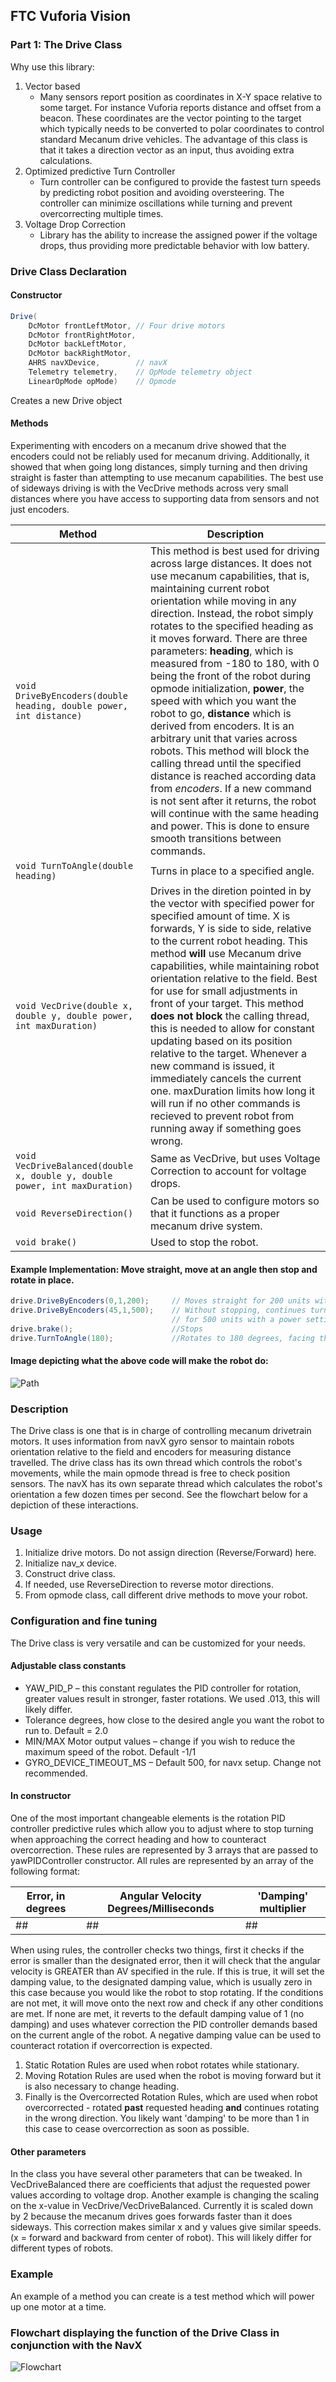 ## FTC Vuforia Vision

### Part 1: The Drive Class

Why use this library:
1.	Vector based
    -	Many sensors report position as coordinates in X-Y space relative to some target. For instance Vuforia reports distance and offset from a beacon. These coordinates are the vector pointing to the target which typically needs to be converted to polar coordinates to control standard Mecanum drive vehicles. The advantage of this class is that it takes a direction vector as an input, thus avoiding extra calculations.
2. Optimized predictive Turn Controller
    -	Turn controller can be configured to provide the fastest turn speeds by predicting robot position and avoiding oversteering. The controller can minimize oscillations while turning and prevent overcorrecting multiple times.
3.	Voltage Drop Correction
    -	Library has the ability to increase the assigned power if the voltage drops, thus providing more predictable behavior with low battery. 


### Drive Class Declaration

#### Constructor
``` Java
Drive(
    DcMotor frontLeftMotor, // Four drive motors
    DcMotor frontRightMotor, 
    DcMotor backLeftMotor, 
    DcMotor backRightMotor, 
    AHRS navXDevice,        // navX
    Telemetry telemetry,    // OpMode telemetry object
    LinearOpMode opMode)    // Opmode
```
Creates a new Drive object

#### Methods
Experimenting with encoders on a mecanum drive showed that the encoders could not be reliably used for mecanum driving. Additionally, it showed that when going long distances, simply turning and then driving straight is faster than attempting to use mecanum capabilities. The best use of sideways driving is with the VecDrive methods across very small distances where you have access to supporting data from sensors and not just encoders.

| Method | Description |
|-----------------------------|------------------------|
|`void DriveByEncoders(double heading, double power, int distance)`| This method is best used for driving across large distances. It does not use mecanum capabilities, that is, maintaining current robot orientation while moving in any direction. Instead, the robot simply rotates to the specified heading as it moves forward. There are three parameters: **heading**, which is measured from -180 to 180, with 0 being the front of the robot during opmode initialization, **power**, the speed with which you want the robot to go, **distance** which is derived from encoders. It is an arbitrary unit that varies across robots. This method will block the calling thread until the specified distance is reached according data from *encoders*. If a new command is not sent after it returns, the robot will continue with the same heading and power. This is done to ensure smooth transitions between commands. |
|`void TurnToAngle(double heading)`| Turns in place to a specified angle. |
|`void VecDrive(double x, double y, double power, int maxDuration)`|Drives in the diretion pointed in by the vector with specified power for specified amount of time. X is forwards, Y is side to side, relative to the current robot heading. This method **will** use Mecanum drive capabilities, while maintaining robot orientation relative to the field. Best for use for small adjustments in front of your target. This method **does not block** the calling thread, this is needed to allow for constant updating based on its position relative to the target. Whenever a new command is issued, it immediately cancels the current one. maxDuration limits how long it will run if no other commands is recieved to prevent robot from running away if something goes wrong.|
|`void VecDriveBalanced(double x, double y, double power, int maxDuration)`|Same as VecDrive, but uses Voltage Correction to account for voltage drops.|
|`void ReverseDirection()`|Can be used to configure motors so that it functions as a proper mecanum drive system.|
|`void brake()`| Used to stop the robot.|
#### Example Implementation: Move straight, move at an angle then stop and rotate in place.
```Java
drive.DriveByEncoders(0,1,200);     // Moves straight for 200 units with a power setting of 1.
drive.DriveByEncoders(45,1,500);    // Without stopping, continues turning 45 degrees to the right 
                                    // for 500 units with a power setting of 1.
drive.brake();                      //Stops 
drive.TurnToAngle(180);             //Rotates to 180 degrees, facing the direction opposite to what it started with.
```

#### Image depicting what the above code will make the robot do:
![Path](http://i.imgur.com/DUFhyY1.png)

### Description
The Drive class is one that is in charge of controlling mecanum drivetrain motors. It uses information from navX gyro sensor to maintain robots orientation relative to the field and encoders for measuring distance travelled.
The drive class has its own thread which controls the robot's movements, while the main opmode thread is free to check position sensors. 
The navX has its own separate thread which calculates the robot's orientation a few dozen times per second. 
See the flowchart below for a depiction of these interactions.

### Usage

1.	Initialize drive motors. Do not assign direction (Reverse/Forward) here.
2.	Initialize nav_x device.
3.	Construct drive class.
4.	If needed, use ReverseDirection to reverse motor directions.
5.	From opmode class, call different drive methods to move your robot.

### Configuration and fine tuning
The Drive class is very versatile and can be customized for your needs.
#### Adjustable class constants
- YAW_PID_P – this constant regulates the PID controller for rotation, greater values result in stronger, faster rotations. We used .013, this will likely differ.
- Tolerance degrees, how close to the desired angle you want the robot to run to. Default = 2.0
- MIN/MAX Motor output values – change if you wish to reduce the maximum speed of the robot. Default -1/1
- GYRO_DEVICE_TIMEOUT_MS – Default 500, for navx setup. Change not recommended.
#### In constructor
One of the most important changeable elements is the rotation PID controller predictive rules which allow you to adjust where to stop turning when approaching the correct heading and how to counteract overcorrection. 
These rules are represented by 3 arrays that are passed to yawPIDController constructor.
All rules are represented by an array of the following format:

| Error, in degrees | Angular Velocity Degrees/Milliseconds | 'Damping' multiplier |
|-----------------------------|------------------------|---------|
|##|##|##|

When using rules, the controller checks two things, first it checks if the error is smaller than the designated error, then it will check that the angular velocity is GREATER than AV specified in the rule. If this is true, it will set the damping value, to the designated damping value, which is usually zero in this case because you would like the robot to stop rotating. If the conditions are not met, it will move onto the next row and check if any other conditions are met. If none are met, it reverts to the default damping value of 1 (no damping) and uses whatever correction the PID controller demands based on the current angle of the robot.
A negative damping value can be used to counteract rotation if overcorrection is expected.                
1.	Static Rotation Rules are used when robot rotates while stationary.
2.	Moving Rotation Rules are used when the robot is moving forward but it is also necessary to change heading.          
3.	Finally is the Overcorrected Rotation Rules, which are used when robot overcorrected - rotated **past** requested heading **and** continues rotating in the wrong direction. You likely want 'damping' to be more than 1 in this case to cease overcorrection as soon as possible.             
#### Other parameters
In the class you have several other parameters that can be tweaked. In VecDriveBalanced there are coefficients that adjust the requested power values according to voltage drop. Another example is changing the scaling on the x-value in VecDrive/VecDriveBalanced. Currently it is scaled down by 2 because the mecanum drives goes forwards faster than it does sideways.  This correction makes similar x and y values give similar speeds. (x = forward and backward from center of robot). This will likely differ for different types of robots.

### Example
An example of a method you can create is a test method which will power up one motor at a time.

### Flowchart displaying the function of the Drive Class in conjunction with the NavX
![Flowchart](http://i.imgur.com/5u3rdjM.png)
